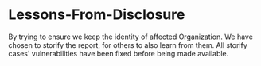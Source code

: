 # Lessons-From-Disclosure
By trying to ensure we keep the identity of affected Organization. We have chosen to storify the report, for others to also learn from them. All storify cases' vulnerabilities have been fixed before being made available.

